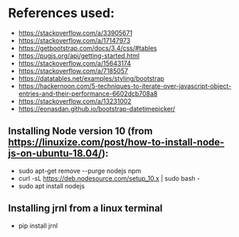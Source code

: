  # References used:
  * https://stackoverflow.com/a/33905671
  * https://stackoverflow.com/a/17147973
  * https://getbootstrap.com/docs/3.4/css/#tables
  * https://pugjs.org/api/getting-started.html
  * https://stackoverflow.com/a/15643174
  * https://stackoverflow.com/a/7185057
  * https://datatables.net/examples/styling/bootstrap
  * https://hackernoon.com/5-techniques-to-iterate-over-javascript-object-entries-and-their-performance-6602dcb708a8
  * https://stackoverflow.com/a/13231002
  * https://eonasdan.github.io/bootstrap-datetimepicker/

 ## Installing Node version 10 (from https://linuxize.com/post/how-to-install-node-js-on-ubuntu-18.04/):
  * sudo apt-get remove --purge nodejs npm
  * curl -sL https://deb.nodesource.com/setup_10.x | sudo bash -
  * sudo apt install nodejs

## Installing jrnl from a linux terminal
  * pip install jrnl
